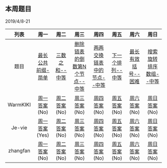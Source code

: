 ## 本周题目 
2019/4/8-21     

|列表|周一	    |周二	    |周三	    |周四	    |周五	    |周六	    |周日	    |
|:-:  |:-:        |:-:         |:-:         |:-:          |:-:         |:-:     |:-:         |
|题目 | [最长公共前缀-简单](https://leetcode-cn.com/problems/longest-common-prefix/)    |[三数之和--中等](https://leetcode-cn.com/problems/3sum/)       |[删除链表的倒数第N个节点--中等](https://leetcode-cn.com/problems/remove-nth-node-from-end-of-list)       |[两两交换链表中的节点--中等](https://leetcode-cn.com/problems/swap-nodes-in-pairs)       |[下一个排列--中等](https://leetcode-cn.com/problems/next-permutation)       |[最长有效括号--困难](https://leetcode-cn.com/problems/longest-valid-parentheses)       |[搜索旋转排序数组--中等](https://leetcode-cn.com/problems/search-in-rotated-sorted-array)|
|WarmKIKI|  [周一答案]()(No)    |[周二答案]()(No)   |[周三答案]()(No)|    [周四答案]()(No)    |[周五答案]()(No)   |[周六答案]()(No)   |[周日答案]()(No)|
|Je-vie|  [周一答案](https://leetcode-cn.com/submissions/detail/17574709/)(Yes)    |[周二答案]()(No)   |[周三答案]()(No)|    [周四答案]()(No)    |[周五答案]()(No)   |[周六答案]()(No)   |[周日答案]()(No)|
|zhangfan|  [周一答案]()(No)    |[周二答案]()(No)   |[周三答案]()(No)|    [周四答案]()(No)    |[周五答案]()(No)   |[周六答案]()(No)   |[周日答案]()(No)|
